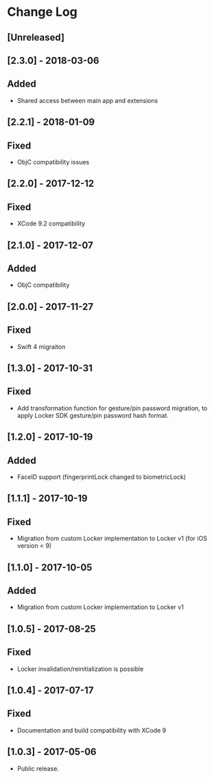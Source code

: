 # Change Log

## [Unreleased]

## [2.3.0] - 2018-03-06

## Added
- Shared access between main app and extensions

## [2.2.1] - 2018-01-09

## Fixed 
- ObjC compatibility issues

## [2.2.0] - 2017-12-12

## Fixed
- XCode 9.2 compatibility

## [2.1.0] - 2017-12-07

## Added
- ObjC compatibility

## [2.0.0] - 2017-11-27

## Fixed
- Swift 4 migraiton

## [1.3.0] - 2017-10-31

## Fixed
- Add transformation function for gesture/pin password migration, to apply Locker SDK gesture/pin password hash format.

## [1.2.0] - 2017-10-19

## Added
- FaceID support (fingerprintLock changed to biometricLock)

## [1.1.1] - 2017-10-19

## Fixed
- Migration from custom Locker implementation to Locker v1 (for iOS version < 9)

## [1.1.0] - 2017-10-05

## Added
- Migration from custom Locker implementation to Locker v1

## [1.0.5] - 2017-08-25

## Fixed
- Locker invalidation/reinitialization is possible

## [1.0.4] - 2017-07-17

## Fixed
- Documentation and build compatibility with XCode 9

## [1.0.3] - 2017-05-06

- Public release.
